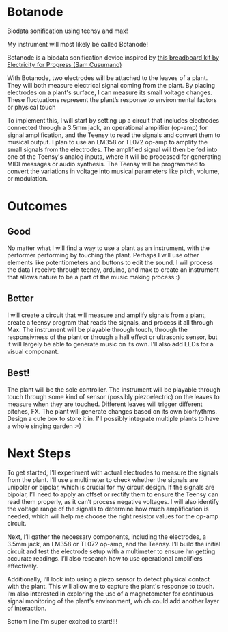 # Botanode
Biodata sonification using teensy and max!

My instrument will most likely be called Botanode!

Botanode is a biodata sonification device inspired by [this breadboard kit by Electricity for Progress (Sam Cusumano)](https://github.com/electricityforprogress/BiodataSonificationBreadboardKit/blob/master/Arduino%20Shield%20Biodata%20Sonification%20-%20Parts.csv)

With Botanode, two electrodes will be attached to the leaves of a plant. They will both measure electrical signal coming from the plant. By placing electrodes on a plant's surface, I can measure its small voltage changes. These fluctuations represent the plant’s response to environmental factors or physical touch 

To implement this, I will start by setting up a circuit that includes electrodes connected through a 3.5mm jack, an operational amplifier (op-amp) for signal amplification, and the Teensy to read the signals and convert them to musical output. I plan to use an LM358 or TL072 op-amp to amplify the small signals from the electrodes. The amplified signal will then be fed into one of the Teensy's analog inputs, where it will be processed for generating MIDI messages or audio synthesis. The Teensy will be programmed to convert the variations in voltage into musical parameters like pitch, volume, or modulation.


# Outcomes

## Good

No matter what I will find a way to use a plant as an instrument, with the performer performing by touching the plant. Perhaps I will use other elements like potentiometers and buttons to edit the sound. I will process the data I receive through teensy, arduino, and max to create an instrument that allows nature to be a part of the music making process :)

## Better

I will create a circuit that will measure and amplify signals from a plant, create a teensy program that reads the signals, and process it all through Max. The instrument will be playable through touch, through the responsivness of the plant or through a hall effect or ultrasonic sensor, but it will largely be able to generate music on its own. I'll also add LEDs for a visual componant.


## Best!
The plant will be the sole controller. The instrument will be playable through touch through some kind of sensor (possibly piezoelectric) on the leaves to measure when they are touched. Different leaves will trigger different pitches, FX. The plant will generate changes based on its own biorhythms. Design a cute box to store it in. I'll possibly integrate multiple plants to have a whole singing garden :-)

# Next Steps

To get started, I’ll experiment with actual electrodes to measure the signals from the plant. I’ll use a multimeter to check whether the signals are unipolar or bipolar, which is crucial for my circuit design. If the signals are bipolar, I’ll need to apply an offset or rectify them to ensure the Teensy can read them properly, as it can’t process negative voltages. I will also identify the voltage range of the signals to determine how much amplification is needed, which will help me choose the right resistor values for the op-amp circuit.

Next, I’ll gather the necessary components, including the electrodes, a 3.5mm jack, an LM358 or TL072 op-amp, and the Teensy. I’ll build the initial circuit and test the electrode setup with a multimeter to ensure I’m getting accurate readings. I’ll also research how to use operational amplifiers effectively.

Additionally, I’ll look into using a piezo sensor to detect physical contact with the plant. This will allow me to capture the plant's response to touch. I’m also interested in exploring the use of a magnetometer for continuous signal monitoring of the plant’s environment, which could add another layer of interaction.

Bottom line I'm super excited to start!!!!




